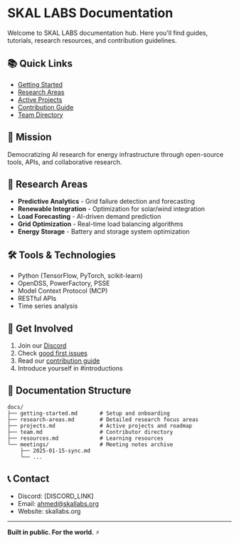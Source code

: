 # SKAL LABS Documentation

Welcome to SKAL LABS documentation hub. Here you'll find guides, tutorials, research resources, and contribution guidelines.

## 📚 Quick Links

- [Getting Started](./docs/getting-started.md)
- [Research Areas](./docs/research-areas.md)
- [Active Projects](./docs/projects.md)
- [Contribution Guide](https://github.com/skal-labs/.github/blob/main/CONTRIBUTING.md)
- [Team Directory](./docs/team.md)

## 🎯 Mission

Democratizing AI research for energy infrastructure through open-source tools, APIs, and collaborative research.

## 🔬 Research Areas

- **Predictive Analytics** - Grid failure detection and forecasting
- **Renewable Integration** - Optimization for solar/wind integration
- **Load Forecasting** - AI-driven demand prediction
- **Grid Optimization** - Real-time load balancing algorithms
- **Energy Storage** - Battery and storage system optimization

## 🛠️ Tools & Technologies

- Python (TensorFlow, PyTorch, scikit-learn)
- OpenDSS, PowerFactory, PSSE
- Model Context Protocol (MCP)
- RESTful APIs
- Time series analysis

## 🤝 Get Involved

1. Join our [Discord](DISCORD_LINK)
2. Check [good first issues](https://github.com/issues?q=is%3Aopen+is%3Aissue+org%3Askal-labs+label%3A%22good+first+issue%22)
3. Read our [contribution guide](https://github.com/skal-labs/.github/blob/main/CONTRIBUTING.md)
4. Introduce yourself in #introductions

## 📖 Documentation Structure

```
docs/
├── getting-started.md       # Setup and onboarding
├── research-areas.md        # Detailed research focus areas
├── projects.md              # Active projects and roadmap
├── team.md                  # Contributor directory
├── resources.md             # Learning resources
└── meetings/                # Meeting notes archive
    ├── 2025-01-15-sync.md
    └── ...
```

## 📞 Contact

- Discord: [DISCORD_LINK]
- Email: ahmed@skallabs.org
- Website: skallabs.org

---

**Built in public. For the world.** ⚡

